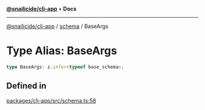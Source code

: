 [**@snailicide/cli-app**](../../../README.md) • **Docs**

---

[@snailicide/cli-app](../../../README.md) / [schema](../README.md) / BaseArgs

# Type Alias: BaseArgs

```ts
type BaseArgs: z.infer<typeof base_schema>;
```

## Defined in

[packages/cli-app/src/schema.ts:58](https://github.com/gbtunney/snailicide-monorepo/blob/e538d73c297e05cfc5c2161039b61c76cd65cf31/packages/cli-app/src/schema.ts#L58)
